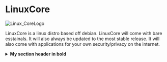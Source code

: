 # LinuxCore
![Linux_CoreLogo](https://github.com/0WordsT0Say/LinuxCore/assets/92313834/61eef846-1969-4827-baa1-88d5859b2bd7)

LinuxCore is a linux distro based off debian. LinuxCore will come with bare esstainals. It will also always be updated to the most stable release. It will also come with applications for your own security/privacy on the internet.


<details>
<summary><b>My section header in bold</b></summary>

Any folded content here. It requires an empty line just above it.

</details>

